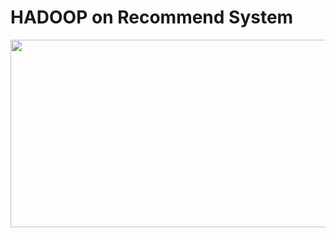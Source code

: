# HADOOP on Recommend System

<p align="center">
<img src="./result/Screenshot from 2021-09-10 15-22-36.png"  style="width:800px;height:300px;" />
</p>
